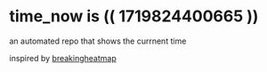 # time_now is (( 1719824400665 ))

an automated repo that shows the currnent time

inspired by [breakingheatmap](https://github.com/breakingheatmap/breakingheatmap)